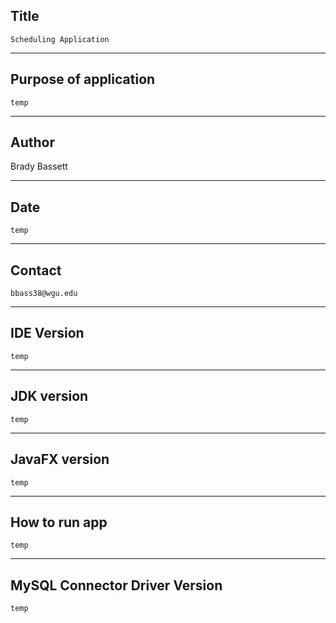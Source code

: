 ## Title
    Scheduling Application

---

## Purpose of application
    temp

---

## Author
Brady Bassett

---

## Date
    temp

---

## Contact
    bbass38@wgu.edu

---

## IDE Version
    temp

---

## JDK version
    temp

---

## JavaFX version
    temp

---

## How to run app
    temp

---

## MySQL Connector Driver Version
    temp